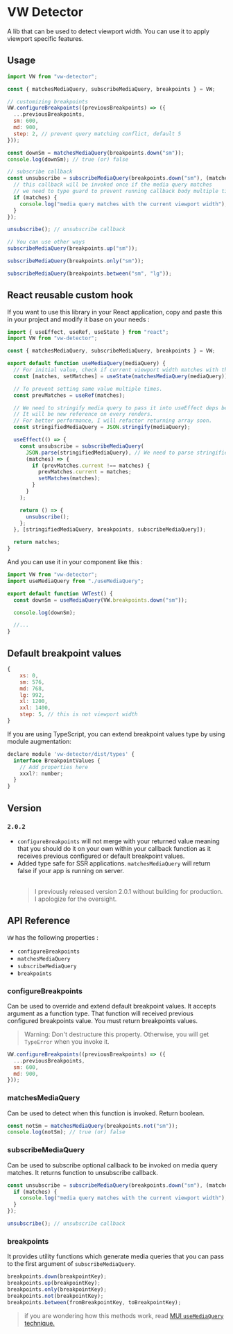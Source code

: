 # VW Detector

A lib that can be used to detect viewport width. You can use it to apply viewport specific features.

## Usage

```js
import VW from "vw-detector";

const { matchesMediaQuery, subscribeMediaQuery, breakpoints } = VW;

// customizing breakpoints
VW.configureBreakpoints((previousBreakpoints) => ({
  ...previousBreakpoints,
  sm: 600,
  md: 900,
  step: 2, // prevent query matching conflict, default 5
}));

const downSm = matchesMediaQuery(breakpoints.down("sm"));
console.log(downSm); // true (or) false

// subscribe callback
const unsubscribe = subscribeMediaQuery(breakpoints.down("sm"), (matches) => {
  // this callback will be invoked once if the media query matches
  // we need to type guard to prevent running callback body multiple times
  if (matches) {
    console.log("media query matches with the current viewport width");
  }
});

unsubscribe(); // unsubscribe callback

// You can use other ways
subscribeMediaQuery(breakpoints.up("sm"));

subscribeMediaQuery(breakpoints.only("sm"));

subscribeMediaQuery(breakpoints.between("sm", "lg"));
```

## React reusable custom hook

If you want to use this library in your React application, copy and paste this in your project and modify it base on your needs :

```js
import { useEffect, useRef, useState } from "react";
import VW from "vw-detector";

const { matchesMediaQuery, subscribeMediaQuery, breakpoints } = VW;

export default function useMediaQuery(mediaQuery) {
  // For initial value, check if current viewport width matches with the provided mediaQuery.
  const [matches, setMatches] = useState(matchesMediaQuery(mediaQuery));

  // To prevent setting same value multiple times.
  const prevMatches = useRef(matches);

  // We need to stringify media query to pass it into useEffect deps because breakpoints utility functions return array type..
  // It will be new reference on every renders.
  // For better performance, I will refactor returning array soon.
  const stringifiedMediaQuery = JSON.stringify(mediaQuery);

  useEffect(() => {
    const unsubscribe = subscribeMediaQuery(
      JSON.parse(stringifiedMediaQuery), // We need to parse stringified media query to transform it into array.
      (matches) => {
        if (prevMatches.current !== matches) {
          prevMatches.current = matches;
          setMatches(matches);
        }
      }
    );

    return () => {
      unsubscribe();
    };
  }, [stringifiedMediaQuery, breakpoints, subscribeMediaQuery]);

  return matches;
}
```

And you can use it in your component like this :

```js
import VW from "vw-detector";
import useMediaQuery from "./useMediaQuery";

export default function VWTest() {
  const downSm = useMediaQuery(VW.breakpoints.down("sm"));

  console.log(downSm);

  //...
}
```

## Default breakpoint values

```js
{
    xs: 0,
    sm: 576,
    md: 768,
    lg: 992,
    xl: 1200,
    xxl: 1400,
    step: 5, // this is not viewport width
}
```

If you are using TypeScript, you can extend breakpoint values type by using module augmentation:

```js
declare module 'vw-detector/dist/types' {
  interface BreakpointValues {
    // Add properties here
    xxxl?: number;
  }
}
```

## Version

### `2.0.2`

- `configureBreakpoints` will not merge with your returned value meaning that you should do it on your own within your callback function as it receives previous configured or default breakpoint values.
- Added type safe for SSR applications. `matchesMediaQuery` will return false if your app is running on server.
  <br /><Br />
  > I previously released version 2.0.1 without building for production. I apologize for the oversight.

## API Reference

`VW` has the following properties :

- `configureBreakpoints`
- `matchesMediaQuery`
- `subscribeMediaQuery`
- `breakpoints`

### **configureBreakpoints**

Can be used to override and extend default breakpoint values. It accepts argument as a function type. That function will received previous configured breakpoints value. You must return breakpoints values.

> Warning: Don't destructure this property. Otherwise, you will get `TypeError` when you invoke it.

```js
VW.configureBreakpoints((previousBreakpoints) => ({
  ...previousBreakpoints,
  sm: 600,
  md: 900,
}));
```

### **matchesMediaQuery**

Can be used to detect when this function is invoked. Return boolean.

```js
const notSm = matchesMediaQuery(breakpoints.not("sm"));
console.log(notSm); // true (or) false
```

### **subscribeMediaQuery**

Can be used to subscribe optional callback to be invoked on media query matches. It returns function to unsubscribe callback.

```js
const unsubscribe = subscribeMediaQuery(breakpoints.down("sm"), (matches) => {
  if (matches) {
    console.log("media query matches with the current viewport width");
  }
});

unsubscribe(); // unsubscribe callback
```

### **breakpoints**

It provides utility functions which generate media queries that you can pass to the first argument of `subscribeMediaQuery`.

```js
breakpoints.down(breakpointKey);
breakpoints.up(breakpointKey);
breakpoints.only(breakpointKey);
breakpoints.not(breakpointKey);
breakpoints.between(fromBreakpointKey, toBreakpointKey);
```

> if you are wondering how this methods work, read [MUI `useMediaQuery` technique.](https://mui.com/material-ui/customization/breakpoints/#api)
